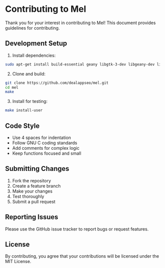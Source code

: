 # Contributing to Mel

Thank you for your interest in contributing to Mel! This document provides guidelines for contributing.

## Development Setup

1. Install dependencies:
```bash
sudo apt-get install build-essential geany libgtk-3-dev libgeany-dev libsqlite3-dev libcurl4-openssl-dev libjson-c-dev
```

2. Clone and build:
```bash
git clone https://github.com/dealappseo/mel.git
cd mel
make
```

3. Install for testing:
```bash
make install-user
```

## Code Style

- Use 4 spaces for indentation
- Follow GNU C coding standards
- Add comments for complex logic
- Keep functions focused and small

## Submitting Changes

1. Fork the repository
2. Create a feature branch
3. Make your changes
4. Test thoroughly
5. Submit a pull request

## Reporting Issues

Please use the GitHub issue tracker to report bugs or request features.

## License

By contributing, you agree that your contributions will be licensed under the MIT License.